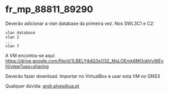 # fr_mp_88811_89290


Deverão adicionar a vlan database da primeira vez.
Nos SWL3C1 e C2:
```
vlan database
vlan 2
...
vlan 7
```

A VM encontra-se aqui:
https://drive.google.com/file/d/1LBELY4dQ3sO32_MsLOEmk6MOobVvWEyH/view?usp=sharing

Deverão fazer download.
Importar no VirtualBox e usar esta VM no GNS3

Qualquer dúvida: andr.alves@ua.pt
